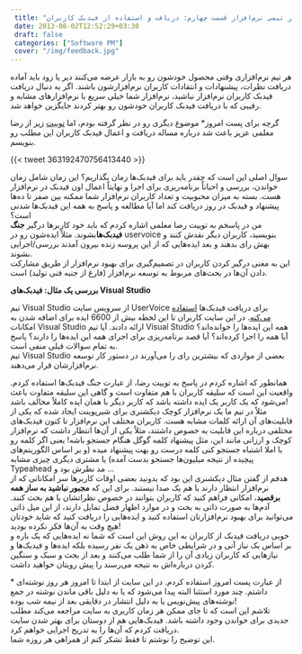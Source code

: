 ```yaml
---
 title: "مهارت‌های کار تیمی نرم‌افزار قسمت چهارم: دریافت و استفاده از فیدبک کاربران" 
 date: 2013-08-02T12:52:29+03:30
 draft: false 
 categories: ["Software PM"]
 cover: "/img/feedback.jpg"
---
```




هر تیم نرم‌افزاری وقتی محصول خودشون رو به بازار عرضه می‌کنند دیر یا زود باید آماده دریافت نظرات، پیشنهادات و انتقادات کاربران نرم‌افزارشون باشند. اگر به دنبال دریافت فیدبک کاربران نرم‌افزار نباشید، نرم‌افزار شما خیلی سریع با نرم‌افزارهای مشابه و رقیبی که با دریافت فیدبک کاربران خودشون رو بهتر کردند جایگزین خواهد شد.



گرچه برای پست امروز\* موضوع دیگری رو در نظر گرفته بودم، اما [توییت](https://twitter.com/moallemi/status/363192470756413440) زیر از رضا معلمی عزیز باعث شد درباره مساله دریافت و اعمال فیدبک کاربران این مطلب رو بنویسم.


{{< tweet 363192470756413440 >}}


سوال اصلی این است که چقدر باید برای فیدبک‌ها زمان بگذاریم؟ این زمان شامل زمان خواندن، بررسی و احیاناً برنامه‌ریزی برای اجرا و نهایتاً اعمال اون فیدبک در نرم‌افزار هست. بسته به میزان محبوبیت و تعداد کاربران نرم‌افزار شما ممکنه بین صفر تا ده‌ها پیشنهاد و فیدبک در روز دریافت کند اما آیا مطالعه و پاسخ به همه این فیدبک‌ها شدنی است؟  
من در پاسخم به توییت رضا معلمی اشاره کردم که باید خود کاربرها درگیر **جنگ فیدبک‌ها**بشوند. مثلاً ایده‌شون رو در uservoice بنویسید، کاربران دیگر نقدش کنند و بهش رای بدهند و بعد ایده‌هایی که از این پروسه زنده بیرون آمدند بررسی/اجرایی بشوند.  
این به معنی درگیر کردن کاربران در تصمیم‌گیری برای بهبود نرم‌افزار از طریق مشارکت دادن آن‌ها در بحث‌های مربوط به توسعه نرم‌افزار (فارغ از جنبه فنی تولید) است.



**بررسی یک مثال: فیدبک‌های Visual Studio**



تیم Visual Studio از سرویس سایت UserVoice برای دریافت فیدبک‌ها [استفاده می‌کنه](http://visualstudio.uservoice.com/). در این سایت کاربران تا این لحظه بیش از 6600 ایده برای اضافه شدن به امکانات Visual Studio ارائه دادند. آیا تیم Visual Studio همه این ایده‌ها را خوانده‌اند؟ آیا همه را اجرا کرده‌اند؟ آیا قصد برنامه‌ریزی برای اجرای همه این ایده‌ها را دارند؟ پاسخ به تمام سوالات قبلی منفی است.  
تیم Visual Studio بعضی از مواردی که بیشترین رای را می‌آورند در دستور کار توسعه نرم‌افزارشان قرار می‌دهند.



همانطور که اشاره کردم در پاسخ به توییت رضا، از عبارت جنگ فیدبک‌ها استفاده کردم. واقعیت این است که سلیقه کاربران با هم متفاوت است و گاهی این سلیقه متفاوت باعث می‌شود که یک کاربر یک ایده داشته باشد که کاربر دیگر با همان ایده کاملاً مخالف باشد!  
 مثلاً در تیم ما یک نرم‌افزار کوچک دیکشنری برای شیرپوینت ایجاد شده که یکی از قابلیت‌های آن ارائه کلمات مشابه هست. کاربران مختلف این نرم‌افزار تا کنون فیدبک‌های مختلفی درباره این قابلیت به خصوص داشتند، مثلاً یکی از آن‌ها انتظار داشت که نرم‌افزار کوچک و ارزانی مانند این، مثل پیشنهاد کلمه گوگل هنگام جستجو باشه! یعنی اگر کلمه رو با املا اشتباه جستجو کنی کلمه درست رو بهت پیشنهاد میده (و بر اساس الگوریتم‌های پیچیده از نتیجه میلیون‌ها جستجو بدست آمده) یا مشتری دیگری چیزی مشابه Typeahead مد نظرش بود و ...  
هدفم از گفتن مثال دیکشنری این بود که بدونید بعضی اوقات کاربرها سر امکاناتی که از نرم‌افزار انتظار دارند با هم یک صدا نیستند. برای این که **مجبور نباشید به ساز همه برقصید**، امکانی فراهم کنید که کاربران بتوانند در خصوص نظراتشان با هم بحث کنند. آدم‌ها به صورت ذاتی به بحث و در موارد اظهار فضل تمایل دارند، از این میل ذاتی می‌توانید برای بهبود نرم‌افزارتان استفاده کنید و ایده‌هایی را دریافت کنید که شاید خودتان هیچ وقت به آن‌ها فکر نکرده بودید!  
خوبی دریافت فیدبک از کاربران به این روش این است که شما نه ایده‌هایی که یک باره و بر اساس یک نیاز آنی و در شرایطی خاص به ذهن یک نفر رسیده بلکه ایده‌ها و فیدبک‌ها و نیازهایی که کاربران زیادی آن را از شما طلب می‌کنند و بعد از بحث و سبک و سنگین کردن درباره‌اش به نتیجه می‌رسند را پیش رویتان خواهید داشت.



\* از عبارت پست امروز استفاده کردم. در این سایت از ابتدا تا امروز هر روز نوشته‌ای داشتم. چند مورد استثنا البته پیدا می‌شود که یا به دلیل باقی ماندن نوشته در جمع نوشته‌های پیش‌نویس یا به دلیل انتشار در دقایقی بعد از نیمه شب بوده!  
تلاشم این است که تا جای ممکن هر زمان کاربری به سایت مراجعه می‌کند مطلب جدیدی برای خواندن وجود داشته باشد. فیدبک‌هایی هم از دوستان برای بهتر شدن سایت دریافت کردم که آن‌ها را به تدریج اجرایی خواهم کرد.  
این‌ توضیح را نوشتم تا فقط تشکر کنم از همراهی هر روزه شما.

